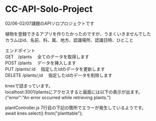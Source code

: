 # CC-API-Solo-Project
02/06-02/07課題のAPIソロプロジェクトです<br/>

植物を登録できるアプリを作りたかったのですが、うまくいきませんでした<br/>
カラムはid、名前、科、属、地方、認識場所、認識日時、ひとこと

エンドポイント<br/>
GET　/plants 　全てのデータを取得します<br/>
POST /plants 　データを挿入します<br/>
PUT /plants/:id 　指定したidのデータを更新します<br/>
DELETE /plants/;id 　指定したidのデータを削除します<br/>

knexで詰まっています。<br/>
localhost:3001/plantsにアクセスすると画面には以下の表示が出ます。<br/>
{"error":"An error occurred while retrieving plants."}

plantController.js 7行目の下記の箇所でエラーが発生しているようです。<br/>
await knex.select().from("planttable");
